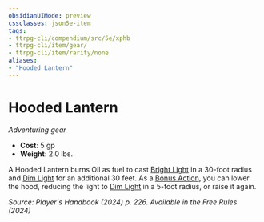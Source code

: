 ```yaml
---
obsidianUIMode: preview
cssclasses: json5e-item
tags:
- ttrpg-cli/compendium/src/5e/xphb
- ttrpg-cli/item/gear/
- ttrpg-cli/item/rarity/none
aliases: 
- "Hooded Lantern"
---
```

# Hooded Lantern
*Adventuring gear*  

- **Cost**: 5 gp
- **Weight**: 2.0 lbs.

A Hooded Lantern burns Oil as fuel to cast [Bright Light](bright-light-xphb.md) in a 30-foot radius and [Dim Light](dim-light-xphb.md) for an additional 30 feet. As a [Bonus Action](bonus-action-xphb.md), you can lower the hood, reducing the light to [Dim Light](dim-light-xphb.md) in a 5-foot radius, or raise it again.

*Source: Player's Handbook (2024) p. 226. Available in the Free Rules (2024)*